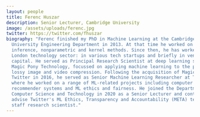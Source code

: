 ```yaml
---
layout: people
title: Ferenc Huszar
description: Senior Lecturer, Cambridge University
image: /assets/uploads/ferenc.jpg
twitter: https://twitter.com/fhuszar
biography: "Ferenc finished my PhD in Machine Learning at the Cambridge
  University Engineering Department in 2013. At that time he worked on Bayesian
  inference, nonparametric and kernel methods. Since then, he has worked in the
  London technology sector: in various tech startups and briefly in venture
  capital. He served as Principal Research Scientist at deep learning startup
  Magic Pony Technology, focussed on applying machine learning to the problem of
  lossy image and video compression. Following the acquisition of Magic Pony by
  Twitter in 2016, he served as Senior Machine Learning Researcher at Twitter
  where he worked on a range of ML-related projects including computer vision,
  recommender systems and ML ethics and fairness. He joined the Department of
  Computer Science and Technology in 2020 as a Senior Lecturer and continues to
  advise Twitter's ML Ethics, Transparency and Accountability (META) team as a
  staff research scientist."
---
```


